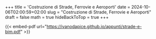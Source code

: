 +++
title = 'Costruzione di Strade, Ferrovie e Aeroporti'
date = 2024-10-06T02:00:59+02:00
slug = "Costruzione di Strade, Ferrovie e Aeroporti"
draft = false
math = true
hideBackToTop = true
+++

{{< embed-pdf url="https://ivanodapice.github.io/appunti/strade-e-bim.pdf" >}}